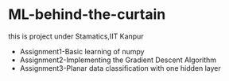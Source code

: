 # ML-behind-the-curtain
this is project under Stamatics,IIT Kanpur
* Assignment1-Basic learning of numpy
* Assignment2-Implementing the Gradient Descent Algorithm
* Assignment3-Planar data classification with one hidden layer
